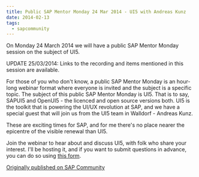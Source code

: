 ```yaml
---
title: Public SAP Mentor Monday 24 Mar 2014 - UI5 with Andreas Kunz
date: 2014-02-13
tags:
  - sapcommunity
---
```

On Monday 24 March 2014 we will have a public SAP Mentor Monday session on the subject of UI5.

UPDATE 25/03/2014: Links to the recording and items mentioned in this session are available.

For those of you who don't know, a public SAP Mentor Monday is an hour-long webinar format where everyone is invited and the subject is a specific topic. The subject of this public SAP Mentor Monday is UI5. That is to say, SAPUI5 and OpenUI5 - the licenced and open source versions both. UI5 is the toolkit that is powering the UI/UX revolution at SAP, and we have a special guest that will join us from the UI5 team in Walldorf - Andreas Kunz.

These are exciting times for SAP, and for me there's no place nearer the epicentre of the visible renewal than UI5.

Join the webinar to hear about and discuss UI5, with folk who share your interest. I'll be hosting it, and if you want to submit questions in advance, you can do so using [this form](https://docs.google.com/forms/d/e/1FAIpQLSfdQa6YFm2KcnplAEDnIlnkpTsgVQC4ku7YTBI8QdmrQ9HCNw/viewform).

[Originally published on SAP Community](https://blogs.sap.com/2014/02/13/public-sap-mentor-monday-on-ui5-with-andreas-kunz/)
